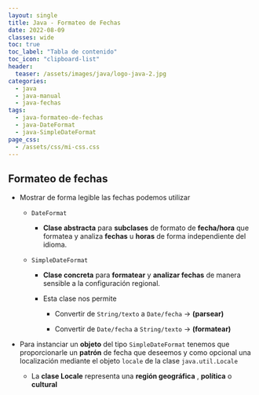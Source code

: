 ```yaml
---
layout: single
title: Java - Formateo de Fechas
date: 2022-08-09
classes: wide
toc: true
toc_label: "Tabla de contenido"
toc_icon: "clipboard-list"
header:
  teaser: /assets/images/java/logo-java-2.jpg
categories:
  - java
  - java-manual
  - java-fechas
tags:
  - java-formateo-de-fechas
  - java-DateFormat
  - java-SimpleDateFormat
page_css: 
  - /assets/css/mi-css.css
---
```


## Formateo de fechas

* Mostrar de forma legible las fechas podemos utilizar

  * ``DateFormat``

    * **Clase abstracta** para **subclases** de formato de **fecha/hora** que formatea y analiza **fechas** u **horas** de forma independiente del idioma.

  * ``SimpleDateFormat``

    * **Clase concreta** para **formatear** y **analizar fechas** de manera sensible a la configuración regional.

    * Esta clase nos permite

      * Convertir de ``String/texto`` a ``Date/fecha`` → **(parsear)**

      * Convertir de ``Date/fecha`` a ``String/texto`` → **(formatear)**

* Para instanciar un **objeto** del tipo ``SimpleDateFormat`` tenemos que proporcionarle un **patrón** de fecha que deseemos y como opcional una localización mediante el objeto ``locale`` de la clase ``java.util.Locale``

  * La **clase Locale** representa una **región geográfica** , **política** o **cultural**
